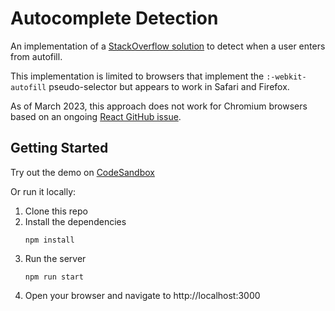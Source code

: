 # Autocomplete Detection

An implementation of a [StackOverflow solution](https://stackoverflow.com/questions/11708092/detecting-browser-autofill/41530164#41530164) to detect when a user enters from autofill.

This implementation is limited to browsers that implement the `:-webkit-autofill` pseudo-selector but appears to work in Safari and Firefox.

As of March 2023, this approach does not work for Chromium browsers based on an ongoing [React GitHub issue](https://github.com/facebook/react/issues/1159#issuecomment-1372221230).

## Getting Started

Try out the demo on [CodeSandbox](https://codesandbox.io/p/github/jocmp/autocomplete-detection/main)

Or run it locally:

1. Clone this repo
2. Install the dependencies
   ```
   npm install
   ```
3. Run the server
   ```
   npm run start
   ```
4. Open your browser and navigate to http://localhost:3000
